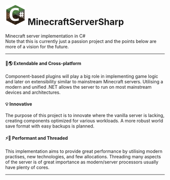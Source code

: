 # ![](icon.png) MinecraftServerSharp
Minecraft server implementation in C#  
Note that this is currently just a passion project and the points below are more of a vision for the future. 

***

#### 🧩🌎 Extendable and Cross-platform
Component-based plugins will play a big role in implementing game logic and later on extensibility similar to mainstream Minecraft servers. 
Utilising a modern and unified .NET allows the server to run on most mainstream devices and architectures. 

#### 💡 Innovative
The purpose of this project is to innovate where the vanilla server is lacking, creating components optimized for various workloads. A more robust world save format with easy backups is planned. 

#### ⚡🧵 Performant and Threaded  
This implementation aims to provide great performance by utilising modern practises, new technologies, and few allocations. 
Threading many aspects of the server is of great importance as modern/server processors usually have plenty of cores.  

***
